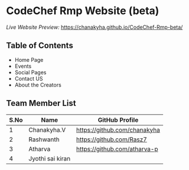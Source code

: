 # CodeChef Rmp Website (beta)

*Live Website Preview:* https://chanakyha.github.io/CodeChef-Rmp-beta/

## Table of Contents

- Home Page
- Events
- Social Pages
- Contact US
- About the Creators

## Team Member List

| S.No | Name             | GitHub Profile               |
| ---- | ---------------- | ---------------------------- |
| 1    | Chanakyha.V      | https://github.com/chanakyha |
| 2    | Rashwanth        | https://github.com/Rasz7     |
| 3    | Atharva          | https://github.com/atharva-p |
| 4    | Jyothi sai kiran |                              |

